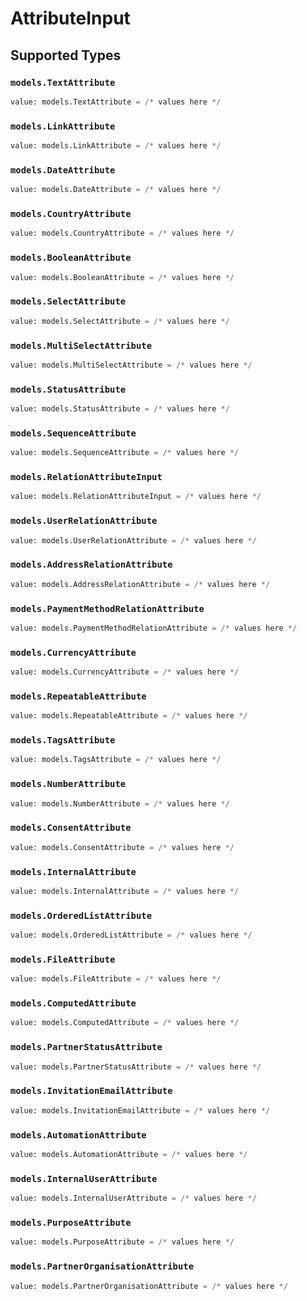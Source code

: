 # AttributeInput


## Supported Types

### `models.TextAttribute`

```python
value: models.TextAttribute = /* values here */
```

### `models.LinkAttribute`

```python
value: models.LinkAttribute = /* values here */
```

### `models.DateAttribute`

```python
value: models.DateAttribute = /* values here */
```

### `models.CountryAttribute`

```python
value: models.CountryAttribute = /* values here */
```

### `models.BooleanAttribute`

```python
value: models.BooleanAttribute = /* values here */
```

### `models.SelectAttribute`

```python
value: models.SelectAttribute = /* values here */
```

### `models.MultiSelectAttribute`

```python
value: models.MultiSelectAttribute = /* values here */
```

### `models.StatusAttribute`

```python
value: models.StatusAttribute = /* values here */
```

### `models.SequenceAttribute`

```python
value: models.SequenceAttribute = /* values here */
```

### `models.RelationAttributeInput`

```python
value: models.RelationAttributeInput = /* values here */
```

### `models.UserRelationAttribute`

```python
value: models.UserRelationAttribute = /* values here */
```

### `models.AddressRelationAttribute`

```python
value: models.AddressRelationAttribute = /* values here */
```

### `models.PaymentMethodRelationAttribute`

```python
value: models.PaymentMethodRelationAttribute = /* values here */
```

### `models.CurrencyAttribute`

```python
value: models.CurrencyAttribute = /* values here */
```

### `models.RepeatableAttribute`

```python
value: models.RepeatableAttribute = /* values here */
```

### `models.TagsAttribute`

```python
value: models.TagsAttribute = /* values here */
```

### `models.NumberAttribute`

```python
value: models.NumberAttribute = /* values here */
```

### `models.ConsentAttribute`

```python
value: models.ConsentAttribute = /* values here */
```

### `models.InternalAttribute`

```python
value: models.InternalAttribute = /* values here */
```

### `models.OrderedListAttribute`

```python
value: models.OrderedListAttribute = /* values here */
```

### `models.FileAttribute`

```python
value: models.FileAttribute = /* values here */
```

### `models.ComputedAttribute`

```python
value: models.ComputedAttribute = /* values here */
```

### `models.PartnerStatusAttribute`

```python
value: models.PartnerStatusAttribute = /* values here */
```

### `models.InvitationEmailAttribute`

```python
value: models.InvitationEmailAttribute = /* values here */
```

### `models.AutomationAttribute`

```python
value: models.AutomationAttribute = /* values here */
```

### `models.InternalUserAttribute`

```python
value: models.InternalUserAttribute = /* values here */
```

### `models.PurposeAttribute`

```python
value: models.PurposeAttribute = /* values here */
```

### `models.PartnerOrganisationAttribute`

```python
value: models.PartnerOrganisationAttribute = /* values here */
```

